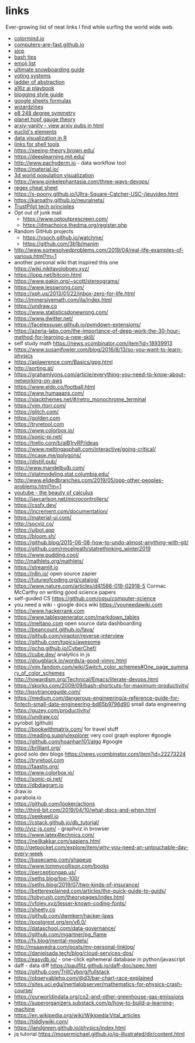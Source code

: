 # links

Ever-growing list of neat links I find while surfing the world wide web.

- [colormind.io](http://colormind.io)
- [computers-are-fast.github.io](http://computers-are-fast.github.io)
- [sicp](http://sarabander.github.io/sicp/)
- [bash tips](http://jvns.ca/blog/2017/03/26/bash-quirks/)
- [emoji list](https://apps.timwhitlock.info/emoji/tables/unicode)
- [ultimate snowboarding guide](https://www.xfive.co/blog/snowboarding-ultimate-guide)
- [voting systems](https://ncase.me/ballot/)
- [ladder of abstraction](http://worrydream.com/LadderOfAbstraction/)
- [a16z ai playbook](http://aiplaybook.a16z.com/)
- [blogging style guide](https://robertheaton.com/2018/12/06/a-blogging-style-guide/)
- [google sheets formulas](https://codingisforlosers.com/google-sheets-formulas/)
- [wizardzines](https://wizardzines.com/)
- [e8 248 degree symmetry](https://www.newscientist.com/article/dn11410-mathematicians-finally-map-248-dimension-structure/)
- [planet hopf gauge theory](https://www.math.toronto.edu/drorbn/Gallery/KnottedObjects/PlanetHopf/index2.html)
- [arxiv-vanity - view arxiv pubs in html](https://www.arxiv-vanity.com)
- [euclid's elements](https://www.c82.net/euclid/)
- [data visualization in R](https://socviz.co/lookatdata.html)
- [links for shell tools](https://github.com/trimstray/the-book-of-secret-knowledge)
- <https://seeing-theory.brown.edu/>
- <https://deeplearning.mit.edu/>
- <http://www.pachyderm.io> - data workflow tool
- <https://material.io/>
- [3d world population visualization](https://pudding.cool/2018/10/city_3d/)
- <https://www.pinkelephantasia.com/three-ways-devops/>
- [regex cheat sheet](https://medium.com/factory-mind/regex-tutorial-a-simple-cheatsheet-by-examples-649dc1c3f285)
- <https://s-poony.github.io/Ultra-Square-Catcher-USC-/jeuvideo.html>
- <https://karpathy.github.io/neuralnets/>
- [TrustPilot tech principles](https://github.com/trustpilot/principles/blob/master/README.md)
- Opt out of junk mail
    - <https://www.optoutprescreen.com/>
    - <https://dmachoice.thedma.org/register.php>
- Random GitHub projects
    - <https://vsoch.github.io/watchme/>
    - <https://github.com/3b1b/manim>
- <http://www.somesolvedproblems.com/2019/04/real-life-examples-of-various.html?m=1>
- another personal wiki that inspired this one https://wiki.nikitavoloboev.xyz/
- https://lopp.net/bitcoin.html
- https://www.pakin.org/~scott/stereograms/
- https://www.lesswrong.com/
- https://xph.us/2013/01/22/inbox-zero-for-life.html
- http://immersivemath.com/ila/index.html
- https://undraw.co
- https://www.statisticsdonewrong.com/
- https://www.dwitter.net/
- https://facelessuser.github.io/pymdown-extensions/
- https://azeria-labs.com/the-importance-of-deep-work-the-30-hour-method-for-learning-a-new-skill/
- self study math https://news.ycombinator.com/item?id=18939913
- https://www.susanjfowler.com/blog/2016/8/13/so-you-want-to-learn-physics
- https://aplawrence.com/Basics/gpg.html
- http://sorting.at/
- https://grahamlyons.com/article/everything-you-need-to-know-about-networking-on-aws
- https://www.eldo.co/football.html
- https://www.humaaans.com/
- https://slackthemes.net/#/retro_monochrome_terminal
- https://vim.rtorr.com/
- https://glitch.com/
- https://golden.com
- https://tryretool.com
- https://www.colorbox.io/
- https://sonic-pi.net/
- https://trello.com/b/alB1ryRP/ideas
- https://www.meltingasphalt.com/interactive/going-critical/
- https://ncase.me/polygons/
- https://distill.pub/
- http://www.mandelbulb.com/
- https://statmodeling.stat.columbia.edu/
- http://www.elidedbranches.com/2019/05/opp-other-peoples-problems.html?m=1
- [youtube - the beauty of calculus](https://www.youtube.com/watch?v=1r6893ga_So)
- https://jaycarlson.net/microcontrollers/
- https://cssfx.dev/
- https://increment.com/documentation/
- https://material-ui.com/
- http://socviz.co/
- https://uibot.app
- https://bloom.sh/
- https://github.blog/2015-06-08-how-to-undo-almost-anything-with-git/
- https://github.com/rmcelreath/statrethinking_winter2019
- https://www.pudding.cool/
- http://mathlets.org/mathlets/
- https://streamlit.io
- https://n8n.io/ open source zapier
- https://futureofcoding.org/catalog/
- https://www.nature.com/articles/d41586-019-02918-5 Cormac McCarthy on writing good science papers
- self-guided CS https://github.com/ossu/computer-science
- you need a wiki - google docs wiki https://youneedawiki.com
- https://www.hackerrank.com
- https://www.tablesgenerator.com/markdown_tables
- https://meltano.com open source data dashboarding
- https://beancount.github.io/fava/
- https://github.com/viraptor/reverse-interview
- https://github.com/topics/awesome
- https://gchq.github.io/CyberChef/
- https://cube.dev/ analytics in js
- https://dougblack.io/words/a-good-vimrc.html
- https://vim.fandom.com/wiki/Switch_color_schemes#One_page_summary_of_color_schemes
- http://howardism.org/Technical/Emacs/literate-devops.html
- https://skorks.com/2009/09/bash-shortcuts-for-maximum-productivity/
- http://psytranceguide.com/
- https://medium.com/dangerous-engineering/a-reference-guide-for-fintech-small-data-engineering-bd65b9796d90 small data engineering
- https://guzey.com/productivity/
- https://undraw.co/
- pyrobot (github)
- https://bookwithmatrix.com/ for travel stuff
- https://reading.supply/explorer very cool graph explorer #google
- https://github.com/hoanhan101/algo #google
- https://brilliant.org/
- good solo dev blogs https://news.ycombinator.com/item?id=22273224
- https://tryretool.com
- https://faastjs.org/
- https://www.colorbox.io/
- https://sonic-pi.net/
- https://dbdiagram.io
- draw.io
- parabola.io
- https://github.com/looker/actions
- http://third-bit.com/2019/04/10/what-docs-and-when.html
- https://seekwell.io
- https://cstack.github.io/db_tutorial/
- http://viz-js.com/ - graphviz in browser
- https://www.latex4technics.com/
- https://neilkakkar.com/sapiens.html
- http://getpocket.com/explore/item/why-you-need-an-untouchable-day-every-week
- https://basecamp.com/shapeup
- https://www.tommycollison.com/books
- https://perceptiongap.us/
- https://seths.blog/top-100/
- https://seths.blog/2019/07/two-kinds-of-insurance/
- https://betterexplained.com/articles/the-quick-guide-to-guids/
- https://tobyrush.com/theorypages/index.html
- https://vfoley.xyz/lesser-known-coding-fonts/
- https://sheety.co
- https://github.com/dwmkerr/hacker-laws
- https://postgrest.org/en/v6.0/
- https://dataschool.com/data-governance/
- https://github.com/mgartner/pg_flame
- https://fs.blog/mental-models/
- http://msaavedra.com/posts/my-personal-linklog/
- https://danielsada.tech/blog/cloud-services-dos/
- https://easydb.io/ - one-click ephemeral database in python/javascript
- daff - data diff https://paulfitz.github.io/daff-doc/spec.html
- https://github.com/TrillCyborg/fullstack
- https://observablehq.com/@d3/bar-chart-race-explained
- https://sites.uci.edu/inertialobserver/mathematics-for-physics-crash-course/
- https://ourworldindata.org/co2-and-other-greenhouse-gas-emissions
- https://superorganizers.substack.com/p/how-to-build-a-learning-machine
- https://en.wikipedia.org/wiki/Wikipedia:Vital_articles
- https://tiddlywiki.com/
- https://landgreen.github.io/physics/index.html
- jq tutorial https://mosermichael.github.io/jq-illustrated/dir/content.html

